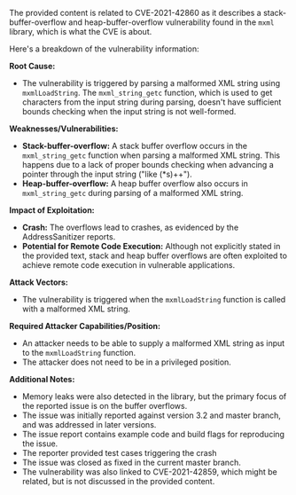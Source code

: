 The provided content is related to CVE-2021-42860 as it describes a stack-buffer-overflow and heap-buffer-overflow vulnerability found in the `mxml` library, which is what the CVE is about.

Here's a breakdown of the vulnerability information:

**Root Cause:**
- The vulnerability is triggered by parsing a malformed XML string using `mxmlLoadString`. The `mxml_string_getc` function, which is used to get characters from the input string during parsing, doesn't have sufficient bounds checking when the input string is not well-formed.

**Weaknesses/Vulnerabilities:**
- **Stack-buffer-overflow:** A stack buffer overflow occurs in the `mxml_string_getc` function when parsing a malformed XML string. This happens due to a lack of proper bounds checking when advancing a pointer through the input string ("like (*s)++").
- **Heap-buffer-overflow:** A heap buffer overflow also occurs in `mxml_string_getc` during parsing of a malformed XML string.

**Impact of Exploitation:**
- **Crash:** The overflows lead to crashes, as evidenced by the AddressSanitizer reports.
- **Potential for Remote Code Execution:** Although not explicitly stated in the provided text, stack and heap buffer overflows are often exploited to achieve remote code execution in vulnerable applications.

**Attack Vectors:**
- The vulnerability is triggered when the `mxmlLoadString` function is called with a malformed XML string.

**Required Attacker Capabilities/Position:**
- An attacker needs to be able to supply a malformed XML string as input to the `mxmlLoadString` function.
- The attacker does not need to be in a privileged position.

**Additional Notes:**
- Memory leaks were also detected in the library, but the primary focus of the reported issue is on the buffer overflows.
- The issue was initially reported against version 3.2 and master branch, and was addressed in later versions.
- The issue report contains example code and build flags for reproducing the issue.
- The reporter provided test cases triggering the crash
- The issue was closed as fixed in the current master branch.
- The vulnerability was also linked to CVE-2021-42859, which might be related, but is not discussed in the provided content.